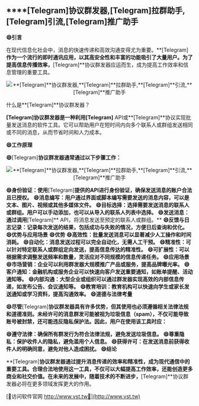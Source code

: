 ## ****[Telegram]**协议群发器,**[Telegram]**拉群助手,**[Telegram]**引流,**[Telegram]**推广助手**
**😄引言**

在现代信息化社会中，消息的快速传递和高效沟通变得尤为重要。**[Telegram]**作为一个流行的即时通讯应用，以其高安全性和丰富的功能吸引了大量用户。为了提高信息传播效率，**[Telegram]**协议群发器应运而生，成为提高工作效率和信息管理的重要工具。

 <center><img src="https://vst.tw/MP4/tuiguang/png/6.png" alt="**[Telegram]**协议群发器,**[Telegram]**拉群助手,**[Telegram]**引流,**[Telegram]**推广助手"></center>

什么是**[Telegram]**协议群发器？

**[Telegram]**协议群发器是一种利用**[Telegram]** API或**[Telegram]**协议实现批量发送消息的软件工具。它可以帮助用户在短时间内向多个联系人或群组发送相同或不同的消息，从而节省时间和人力成本。

**😄工作原理**

**😄**[Telegram]**协议群发器通常通过以下步骤工作：**

 <center><img src="https://vst.tw/MP4/tuiguang/png/2.png" alt="**[Telegram]**协议群发器,**[Telegram]**拉群助手,**[Telegram]**引流,**[Telegram]**推广助手"></center>

**😄身份验证：使用**[Telegram]**提供的API进行身份验证，确保发送消息的账户合法且已授权。**
**😄消息编写：用户通过界面或脚本编写需要发送的消息内容，可以是文本、图片、视频或其他多媒体文件。**
**😄目标选择：选择需要发送消息的联系人或群组。用户可以手动添加，也可以从导入的联系人列表中选择。**
**😄发送消息：通过调用**[Telegram]** API，将消息发送至预定的联系人或群组。**
**😄反馈与日志记录：记录每次发送的结果，包括成功与失败的情况，方便日后查询和优化。**
**😄优势与应用场景**
**😄优势**
**😄高效性：批量发送消息可以显著减少人工操作和时间消耗。**
**😄自动化：消息发送过程可以完全自动化，无需人工干预。**
**😄精准性：可以针对特定联系人或群组定向发送，提高信息传达的精准性。**
**😄可扩展性：可以根据需求调整发送频率和数量，灵活应对不同规模的信息传递任务。**
**😄应用场景**
**😄市场营销：企业可以利用群发器大规模推广产品或服务，提高品牌曝光率。**
**😄客户通知：金融机构或服务企业可以快速向客户发送重要通知，如账单提醒、活动通知等。**
**😄内部沟通：大型企业或组织可以通过群发器实现高效的内部信息传递，如发布公告、会议通知等。**
**😄教育培训：教育机构可以快速向学生或家长发送通知或学习资料，提高沟通效率。**
**😄道德与法律考量**

**😄尽管**[Telegram]**协议群发器具有许多优势，但其使用也必须遵循相关法律法规和道德准则。未经许可的消息群发可能被视为垃圾信息（spam），不仅可能导致账号被封禁，还可能违反隐私保护法。因此，用户在使用该工具时应：**

**😄遵守法律：确保所有群发行为符合法律法规，避免发送垃圾信息。**
**😄尊重隐私：保护收件人的隐私，避免滥用个人信息。**
**😄获得许可：在发送消息前获得收件人的明确同意，避免对他人造成困扰。**
**😄结论**

**[Telegram]**协议群发器通过提升消息传递的效率和精准性，成为现代通信中的重要工具。合理合法地使用这一工具，不仅可以大幅提高工作效率，还能创造更多商业和社交价值。在未来的发展中，随着技术的不断进步，**[Telegram]**协议群发器必将在更多领域发挥更大的作用。


[👻访问软件官网 http://www.vst.tw👻](http://www.vst.tw)
